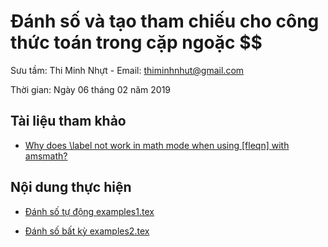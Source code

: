 # Đánh số và tạo tham chiếu cho công thức toán trong cặp ngoặc $$

Sưu tầm: Thi Minh Nhựt - Email: thiminhnhut@gmail.com

Thời gian: Ngày 06 tháng 02 năm 2019

## Tài liệu tham khảo

- [Why does \label not work in math mode when using [fleqn] with amsmath?](https://tex.stackexchange.com/questions/210390/why-does-label-not-work-in-math-mode-when-using-fleqn-with-amsmath)

## Nội dung thực hiện

- [Đánh số tự động examples1.tex](https://github.com/thiminhnhut/latex/blob/master/tips/label-ref-equal-mode-math/examples/examples1.tex)

- [Đánh số bất kỳ examples2.tex](https://github.com/thiminhnhut/latex/blob/master/tips/label-ref-equal-mode-math/examples/examples2.tex)
